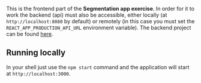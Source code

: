 This is the frontend part of the **Segmentation app exercise**. In order for it to work the backend (api) must also be accessible, either locally (at `http://localhost:8080` by default) or remotely (in this case you must set the `REACT_APP_PRODUCTION_API_URL` environment variable).
The backend project can be found [here](https://github.com/jnwelzel/segment).

## Running locally
In your shell just use the `npm start` command and the application will start at `http://localhost:3000`.
